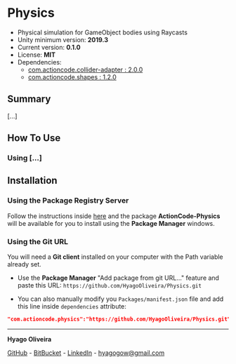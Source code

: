 # Physics

* Physical simulation for GameObject bodies using Raycasts
* Unity minimum version: **2019.3**
* Current version: **0.1.0**
* License: **MIT**
* Dependencies:
	- [com.actioncode.collider-adapter : 2.0.0](https://github.com/HyagoOliveira/Collider-Adapter/tree/2.0.0)
	- [com.actioncode.shapes : 1.2.0](https://github.com/HyagoOliveira/Shapes/tree/1.2.0)

## Summary

[...]

## How To Use

### Using [...]

## Installation

### Using the Package Registry Server

Follow the instructions inside [here](https://cutt.ly/ukvj1c8) and the package **ActionCode-Physics** 
will be available for you to install using the **Package Manager** windows.

### Using the Git URL

You will need a **Git client** installed on your computer with the Path variable already set. 

- Use the **Package Manager** "Add package from git URL..." feature and paste this URL: `https://github.com/HyagoOliveira/Physics.git`

- You can also manually modify you `Packages/manifest.json` file and add this line inside `dependencies` attribute: 

```json
"com.actioncode.physics":"https://github.com/HyagoOliveira/Physics.git"
```

---

**Hyago Oliveira**

[GitHub](https://github.com/HyagoOliveira) -
[BitBucket](https://bitbucket.org/HyagoGow/) -
[LinkedIn](https://www.linkedin.com/in/hyago-oliveira/) -
<hyagogow@gmail.com>